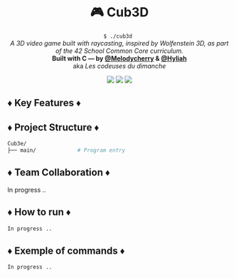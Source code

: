 <!-- README.md -->
<h1 align="center">
  🎮 Cub3D
</h1>

<p align="center">
  <code>$ ./cub3d </code><br>
  <i>A 3D video game built with raycasting, inspired by Wolfenstein 3D, as part of the 42 School Common Core curriculum. </i><br>
  <strong>Built with C — by  <a href="https://github.com/Melodycherry">@Melodycherry</a> & <a href="https://github.com/Hyliah">@Hyliah</a></strong><br>
  aka <i> Les codeuses du dimanche </i>
</p>

<p align="center">
  <img src="https://img.shields.io/badge/Language-C-pink.svg" />
  <img src="https://img.shields.io/badge/Status-In progress-violet" />
  <img src="https://img.shields.io/badge/School-42%20Lausanne-blueviolet" />
</p>

<h2>♦ Key Features ♦</h2>
<p> 


</p>

<h2>♦ Project Structure ♦</h2>

```bash
Cub3e/
├── main/             # Program entry

```


<h2>♦ Team Collaboration ♦</h2>

<p>
In progress .. 
</p>

<h2>♦ How to run ♦</h2>

```bash
In progress .. 
```

<h2>♦ Exemple of commands ♦</h2>

```bash
In progress .. 
```

